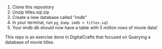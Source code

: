 1) Clone this repository
2) Unzip titles.sql.zip
3) Create a new database called "imdb"
4) In your terminal, run `pg_dump imdb < titles.sql`
5) Your imdb db should now have a table with 5 million rows of movie data!

This repo is an exercise done in DigitalCrafts that focused on Querying a database of movie titles.